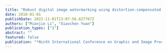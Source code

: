```yaml
---
title: "Robust digital image watermarking using distortion-compensated dither modulation"
date: 2018-01-01
publishDate: 2022-11-01T13:07:56.827767Z
authors: ["Mianjie Li", "Xiaochen Yuan"]
publication_types: ["1"]
abstract: ""
featured: false
publication: "*Ninth International Conference on Graphic and Image Processing (ICGIP 2017)*"
---
```


